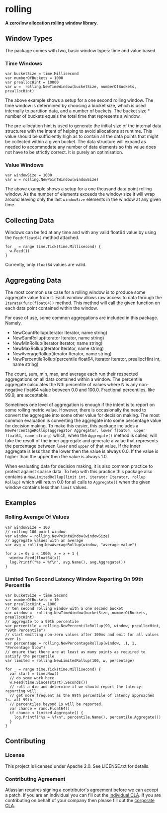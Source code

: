 # rolling #

**A zero/low allocation rolling window library.**

## Window Types ##

The package comes with two, basic window types: time and value based.

### Time Windows ###

```golang
var bucketSize = time.Millisecond
var numberOfBuckets = 1000
var preallocHint = 10000
var w =  rolling.NewTimeWindow(bucketSize, numberOfBuckets, preallocHint)
```

The above example shows a setup for a one second rolling window. The time window
is determined by choosing a bucket size, which is used internally to partition
data, and a number of buckets. The bucket size * number of buckets equals the
total time that represents a window.

The pre-allocation hint is used to generate the initial size of the internal
data structures with the intent of helping to avoid allocations at runtime. This
value should be sufficiently high as to contain all the data points that might
be collected within a given bucket. The data structure will expand as needed to
accommodate any number of data elements so this value does not have to be
strictly correct. It is purely an optimisation.

### Value Windows ##

```golang
var windowSize = 1000
var w = rolling.NewPointWindow(windowSize)
```

The above example shows a setup for a one thousand data point rolling window. As
the number of elements exceeds the window size it will wrap around leaving only
the last `windowSize` elements in the window at any given time.

## Collecting Data ##

Windows can be fed at any time and with any valid float64 value by using the
`Feed(float64)` method attached.

```golang
for _ = range time.Tick(time.Millisecond) {
  w.Feed(1)
}
```

Currently, only `float64` values are valid.

## Aggregating Data ##

The most common use case for a rolling window is to produce some aggregate value
from it. Each window allows raw access to data through the
`Iterate(func(float64))` method. This method will call the given function on
each data point contained within the window.

For ease of use, some common aggregations are included in this package. Namely,

- NewCountRollup(iterator Iterator, name string)
- NewSumRollup(iterator Iterator, name string)
- NewMinRollup(iterator Iterator, name string)
- NewMaxRollup(iterator Iterator, name string)
- NewAverageRollup(iterator Iterator, name string)
- NewPercentileRollup(percentile float64, iterator Iterator, preallocHint int, name string)

The count, sum, min, max, and average each run their respected aggregations on
all data contained within a window. The percentile aggregate calculates the Nth
percentile of values where N is any non-negative float64 value between 0.0 and
100.0. Fractional percentiles, like 99.9, are acceptable.

Sometimes one level of aggregation is enough if the intent is to report on some
rolling metric value. However, there is occasionally the need to convert the
aggregate into some other value for decision making. The most common evaluation
is converting the aggregate into some percentage value for decision making. To
make this easier, this package includes a
`NewPercentageRollup(aggregator Aggregator, lower float64, upper float64, name string)`
which, when the `Aggregate()` method is called, will take the result of the
inner aggregate and generate a value that represents the percentage between
`lower` and `upper` of that value. If the inner aggregate is less than the lower
then the value is always 0.0. If the value is higher than the upper then the
value is always 1.0.

When evaluating data for decision making, it is also common practice to protect
against sparse data. To help with this practice this package also contains a
`NewLimitedRollup(limit int, iterator Iterator, rollup Rollup)`
which will return 0.0 for all calls to `Aggregate()` when the given window
contains less than `limit` values.

## Examples ##

### Rolling Average Of Values ###

```golang
var windowSize = 100
// rolling 100 point window
var window = rolling.NewPointWindow(windowSize)
// aggregate values with an average
var avg = rolling.NewAverageRollup(window, "average-value")

for x := 0; x < 1000; x = x + 1 {
  window.Feed(float64(x))
  log.Printf("%s = %f\n", avg.Name(), avg.Aggregate())
}
```

### Limited Ten Second Latency Window Reporting On 99th Percentile ###

```golang
var bucketSize = time.Second
var numberOfBuckets = 10
var preallocHint = 1000
// ten second rolling window with a one second bucket
var window =  rolling.NewTimeWindow(bucketSize, numberOfBuckets, preallocHint)
// aggregate to a 99th percentile
var percentile = rolling.NewPercentileRollup(99, window, preallocHint, "99th Percentile")
// start emitting non-zero values after 100ms and emit for all values over 1s
var percentage = rolling.NewPercentageRollup(window, .1, 1, "Percentage Slow")
// ensure that there are at least as many points as required to satisfy the percentile
var limited = rolling.NewLimitedRollup(100, w, percentage)

for _ = range time.Tick(time.Millisecond) {
  var start = time.Now()
  // do some work here
  w.Feed(time.Since(start).Seconds())
  // roll a die and determine if we should report the latency. reporting will
  // get more frequent as the 99th percentile of latency approaches 1s. all 99th
  // percentiles beyond 1s will be reported.
  var chance = rand.Float64()
  if chance < limited.Aggregate() {
    log.Printf("%s = %f\n", percentile.Name(), percentile.Aggregate())
  }
}
```

## Contributing ##

### License ###

This project is licensed under Apache 2.0. See LICENSE.txt for details.

### Contributing Agreement ###

Atlassian requires signing a contributor's agreement before we can accept a
patch. If you are an individual you can fill out the
[individual CLA](https://na2.docusign.net/Member/PowerFormSigning.aspx?PowerFormId=3f94fbdc-2fbe-46ac-b14c-5d152700ae5d).
If you are contributing on behalf of your company then please fill out the
[corporate CLA](https://na2.docusign.net/Member/PowerFormSigning.aspx?PowerFormId=e1c17c66-ca4d-4aab-a953-2c231af4a20b).
